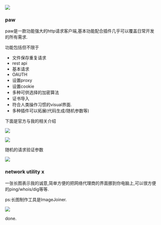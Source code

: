 
![](https://o4dyfn0ef.qnssl.com/image/Screen%20Shot%202016-03-21%20at%2002.54.27.png?imageView2/2/h/400) 

### paw 

paw是一款功能强大的http请求客户端,基本功能配合插件几乎可以覆盖日常开发的所有需求. 

功能包括但不限于 

- 文件保存重复请求
- rest api
- 基本请求
- OAUTH
- 设置proxy
- 设置cookie
- 多种可供选择的加密算法
- 证书导入
- 符合人类操作习惯的visual界面.
- 多种插件可以拓展(代码生成/随机参数等)

下面是官方与我的相关介绍 

![](https://o4dyfn0ef.qnssl.com/image/Screen%20Shot%202016-03-21%20at%2002.55.29.png?imageView2/2/h/600) 

![](https://o4dyfn0ef.qnssl.com/image/Screen%20Shot%202016-03-21%20at%2002.34.48.png?imageView2/2/h/600) 

随机的请求验证参数 

![](https://o4dyfn0ef.qnssl.com/image/Screen%20Shot%202016-03-21%20at%2002.56.27.png?imageView2/2/h/600) 


### network utility x 

一张长图表示我的诚意,简单方便的把网络代理商的界面挪到你电脑上,可以很方便的ping/whois/dig等等. 

ps:长图制作工具是ImageJoiner. 

![](https://o4dyfn0ef.qnssl.com/image/ImageJoiner-2016-03-21%20at%2002.47.12.png?imageView2/2/h/1200)

done. 
